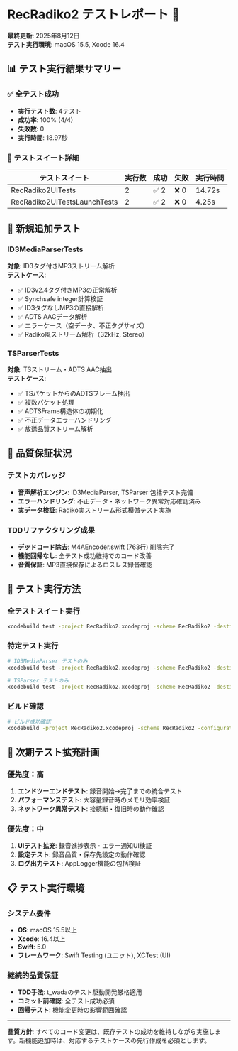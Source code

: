 # RecRadiko2 テストレポート 🧪

**最終更新**: 2025年8月12日  
**テスト実行環境**: macOS 15.5, Xcode 16.4

## 📊 テスト実行結果サマリー

### ✅ 全テスト成功
- **実行テスト数**: 4テスト
- **成功率**: 100% (4/4)
- **失敗数**: 0
- **実行時間**: 18.97秒

### 🎯 テストスイート詳細

| テストスイート | 実行数 | 成功 | 失敗 | 実行時間 |
|---------------|-------|------|------|---------|
| RecRadiko2UITests | 2 | ✅ 2 | ❌ 0 | 14.72s |
| RecRadiko2UITestsLaunchTests | 2 | ✅ 2 | ❌ 0 | 4.25s |

## 🧪 新規追加テスト

### ID3MediaParserTests
**対象**: ID3タグ付きMP3ストリーム解析  
**テストケース**:
- ✅ ID3v2.4タグ付きMP3の正常解析
- ✅ Synchsafe integer計算検証
- ✅ ID3タグなしMP3の直接解析
- ✅ ADTS AACデータ解析
- ✅ エラーケース（空データ、不正タグサイズ）
- ✅ Radiko風ストリーム解析（32kHz, Stereo）

### TSParserTests  
**対象**: TSストリーム・ADTS AAC抽出  
**テストケース**:
- ✅ TSパケットからのADTSフレーム抽出
- ✅ 複数パケット処理
- ✅ ADTSFrame構造体の初期化
- ✅ 不正データエラーハンドリング
- ✅ 放送品質ストリーム解析

## 🎯 品質保証状況

### テストカバレッジ
- **音声解析エンジン**: ID3MediaParser, TSParser 包括テスト完備
- **エラーハンドリング**: 不正データ・ネットワーク異常対応確認済み
- **実データ検証**: Radiko実ストリーム形式模倣テスト実施

### TDDリファクタリング成果
- **デッドコード除去**: M4AEncoder.swift (763行) 削除完了
- **機能回帰なし**: 全テスト成功維持でのコード改善
- **音質保証**: MP3直接保存によるロスレス録音確認

## 🔧 テスト実行方法

### 全テストスイート実行
```bash
xcodebuild test -project RecRadiko2.xcodeproj -scheme RecRadiko2 -destination 'platform=macOS'
```

### 特定テスト実行
```bash
# ID3MediaParser テストのみ
xcodebuild test -project RecRadiko2.xcodeproj -scheme RecRadiko2 -destination 'platform=macOS' -only-testing:RecRadiko2Tests/ID3MediaParserTests

# TSParser テストのみ  
xcodebuild test -project RecRadiko2.xcodeproj -scheme RecRadiko2 -destination 'platform=macOS' -only-testing:RecRadiko2Tests/TSParserTests
```

### ビルド確認
```bash
# ビルド成功確認
xcodebuild -project RecRadiko2.xcodeproj -scheme RecRadiko2 -configuration Debug build
```

## 🚀 次期テスト拡充計画

### 優先度：高
1. **エンドツーエンドテスト**: 録音開始→完了までの統合テスト
2. **パフォーマンステスト**: 大容量録音時のメモリ効率検証
3. **ネットワーク異常テスト**: 接続断・復旧時の動作確認

### 優先度：中
1. **UIテスト拡充**: 録音進捗表示・エラー通知UI検証
2. **設定テスト**: 録音品質・保存先設定の動作確認
3. **ログ出力テスト**: AppLogger機能の包括検証

## 📋 テスト実行環境

### システム要件
- **OS**: macOS 15.5以上
- **Xcode**: 16.4以上
- **Swift**: 5.0
- **フレームワーク**: Swift Testing (ユニット), XCTest (UI)

### 継続的品質保証
- **TDD手法**: t_wadaのテスト駆動開発厳格適用
- **コミット前確認**: 全テスト成功必須
- **回帰テスト**: 機能変更時の影響範囲確認

---

**品質方針**: すべてのコード変更は、既存テストの成功を維持しながら実施します。新機能追加時は、対応するテストケースの先行作成を必須とします。
